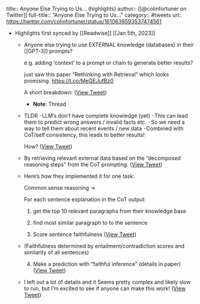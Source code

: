 title:: Anyone Else Trying to Us... (highlights)
author:: [[@colinfortuner on Twitter]]
full-title:: "Anyone Else Trying to Us..."
category:: #tweets
url:: https://twitter.com/colinfortuner/status/1610638593537474561

- Highlights first synced by [[Readwise]] [[Jan 5th, 2023]]
	- Anyone else trying to use EXTERNAL knowledge (databases) in their [[GPT-3]] prompts?
	  
	  e.g. adding ‘context’ to a prompt or chain to generate better results?
	  
	  just saw this paper “Rethinking with Retrieval” which looks promising.
	  https://t.co/MeQEJufBz0
	  
	  A short breakdown: ([View Tweet](https://twitter.com/colinfortuner/status/1610638593537474561))
		- **Note**: Thread
	- TLDR
	  ⁃LLM’s don’t have complete knowledge (yet)
	  ⁃This can lead them to predict wrong answers / invalid facts etc.
	  ⁃So we need a way to tell them about recent events / new data
	  ⁃Combined with CoT/self consistency, this leads to better results!
	  
	  How? ([View Tweet](https://twitter.com/colinfortuner/status/1610640722029588480))
	- By retrieving relevant external data based on the “decomposed reasoning steps” from the CoT prompting. ([View Tweet](https://twitter.com/colinfortuner/status/1610640724785254401))
	- Here’s how they implemented it for one task: 
	  
	  Common sense reasoning ->
	  
	  For each sentence explanation in the CoT output:
	  1. get the top 10 relevant paragraphs from their knowledge base 
	  
	  2. find most similar paragraph to to the sentence
	  
	  3. Score sentence faithfulness ([View Tweet](https://twitter.com/colinfortuner/status/1610643997378084864))
	- (Faithfulness determined by entailment/contradiction scores and similarity of all sentences)
	  
	  4. Make a prediction with “faithful inference” (details in paper) ([View Tweet](https://twitter.com/colinfortuner/status/1610643999206899715))
	- I left out a lot of details and it Seems pretty complex and likely slow to run, but I’m excited to see if anyone can make this work! ([View Tweet](https://twitter.com/colinfortuner/status/1610644001484414977))